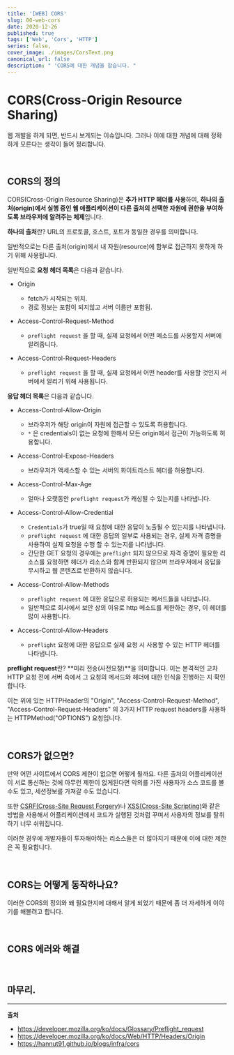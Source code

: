 ```yaml
---
title: '[WEB] CORS'
slug: 00-web-cors
date: 2020-12-26
published: true
tags: ['Web', 'Cors', 'HTTP']
series: false,
cover_image: ./images/CorsText.png
canonical_url: false
description: " 'CORS에 대한 개념을 잡습니다. "
---
```


# CORS(Cross-Origin Resource Sharing)

웹 개발을 하게 되면, 반드시 보게되는 이슈입니다. 그러나 이에 대한 개념에 대해 정확하게 모른다는 생각이 들어 정리합니다.

<br/>

## CORS의 정의

CORS(Cross-Origin Resource Sharing)은 **추가 HTTP 헤더를 사용**하여, **하나의 출처(origin)에서 실행 중인 웹 애플리케이션이 다른 출처의 선택한 자원에 권한을 부여하도록 브라우저에 알려주는 체제**입니다.

**하나의 출처**란? URL의 프로토콜, 호스트, 포트가 동일한 경우를 의미합니다.

일반적으로는 다른 출처(origin)에서 내 자원(resource)에 함부로 접근하지 못하게 하기 위해 사용됩니다.

일반적으로 **요청 헤더 목록**은 다음과 같습니다.

- Origin

  - fetch가 시작되는 위치.
  - 경로 정보는 포함이 되지않고 서버 이름만 포함됨.

- Access-Control-Request-Method

  - `preflight request` 을 할 때, 실제 요청에서 어떤 메소드를 사용할지 서버에 알려줍니다.

- Access-Control-Request-Headers

  - `preflight request` 을 할 때, 실제 요청에서 어떤 header를 사용할 것인지 서버에서 알리기 위해 사용됩니다.

**응답 헤더 목록**은 다음과 같습니다.

- Access-Control-Allow-Origin

  - 브라우저가 해당 origin이 자원에 접근할 수 있도록 허용합니다.
  - `*` 은 credentials이 없는 요청에 한해서 모든 origin에서 접근이 가능하도록 허용합니다.

- Access-Control-Expose-Headers

  - 브라우저가 액세스할 수 있는 서버의 화이트리스트 헤더를 허용합니다.

- Access-Control-Max-Age

  - 얼마나 오랫동안 `preflight request`가 캐싱될 수 있는지를 나타냅니다.

- Access-Control-Allow-Credential

  - `Credentials`가 true일 때 요청에 대한 응답이 노출될 수 있는지를 나타냅니다.
  - `preflight request` 에 대한 응답의 일부로 사용되는 경우, 실제 자격 증명을 사용하여 실제 요청을 수행 할 수 있는지를 나타냅니다.
  - 간단한 GET 요청의 경우에는 `preflight` 되지 않으므로 자격 증명이 필요한 리소스를 요청하면 헤더가 리소스와 함께 반환되지 않으며 브라우저에서 응답을 무시하고 웹 콘텐츠로 반환하지 않습니다.

- Access-Control-Allow-Methods

  - `preflight request` 에 대한 응답으로 허용되는 메서드들을 나타냅니다.
  - 일반적으로 회사에서 보안 상의 이유로 http 메소드를 제한하는 경우, 이 헤더를 많이 사용합니다.

- Access-Control-Allow-Headers

  - `preflight` 요청에 대한 응답으로 실제 요청 시 사용할 수 있는 HTTP 헤더를 나타냅니다.

**preflight request**란? **미리 전송(사전요청)**을 의미합니다. 이는 본격적인 교차 HTTP 요청 전에 서버 측에서 그 요청의 메서드와 헤더에 대한 인식을 진행하는 지 확인합니다.

이는 위에 있는 HTTPHeader의 "Origin", "Access-Control-Request-Method", "Access-Control-Request-Headers" 의 3가지 HTTP request headers를 사용하는 HTTPMethod("OPTIONS") 요청입니다.

<br/>

## CORS가 없으면?

만약 어떤 사이트에서 CORS 제한이 없으면 어떻게 될까요. 다른 출처의 어플리케이션이 서로 통신하는 것에 아무런 제한이 없게된다면 악의를 가진 사용자가 소스 코드를 볼 수도 있고, 세션정보를 가져갈 수도 있습니다.

또한 [CSRF(Cross-Site Request Forgery)](https://ko.wikipedia.org/wiki/%EC%82%AC%EC%9D%B4%ED%8A%B8_%EA%B0%84_%EC%9A%94%EC%B2%AD_%EC%9C%84%EC%A1%B0)나 [XSS(Cross-Site Scripting)](https://ko.wikipedia.org/wiki/%EC%82%AC%EC%9D%B4%ED%8A%B8_%EA%B0%84_%EC%8A%A4%ED%81%AC%EB%A6%BD%ED%8C%85)와 같은 방법을 사용해서 어플리케이션에서 코드가 실행된 것처럼 꾸며서 사용자의 정보를 탈취하기 너무 쉬워집니다.

이러한 경우에 개발자들이 투자해야하는 리소스들은 더 많아지기 때문에 이에 대한 제한은 꼭 필요합니다.

<br/>

## CORS는 어떻게 동작하나요?

이러한 CORS의 정의와 왜 필요한지에 대해서 알게 되었기 때문에 좀 더 자세하게 이야기를 해볼려고 합니다.

<br/>

## CORS 에러와 해결

<br/>

## 마무리.

---

**출처**

- https://developer.mozilla.org/ko/docs/Glossary/Preflight_request
- https://developer.mozilla.org/ko/docs/Web/HTTP/Headers/Origin
- https://hannut91.github.io/blogs/infra/cors
